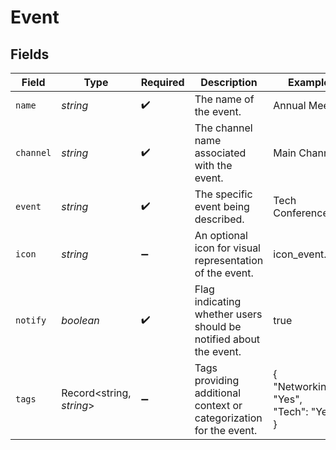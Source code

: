 # Event


## Fields

| Field                                                              | Type                                                               | Required                                                           | Description                                                        | Example                                                            |
| ------------------------------------------------------------------ | ------------------------------------------------------------------ | ------------------------------------------------------------------ | ------------------------------------------------------------------ | ------------------------------------------------------------------ |
| `name`                                                             | *string*                                                           | :heavy_check_mark:                                                 | The name of the event.                                             | Annual Meetup                                                      |
| `channel`                                                          | *string*                                                           | :heavy_check_mark:                                                 | The channel name associated with the event.                        | Main Channel                                                       |
| `event`                                                            | *string*                                                           | :heavy_check_mark:                                                 | The specific event being described.                                | Tech Conference                                                    |
| `icon`                                                             | *string*                                                           | :heavy_minus_sign:                                                 | An optional icon for visual representation of the event.           | icon_event.png                                                     |
| `notify`                                                           | *boolean*                                                          | :heavy_check_mark:                                                 | Flag indicating whether users should be notified about the event.  | true                                                               |
| `tags`                                                             | Record<string, *string*>                                           | :heavy_minus_sign:                                                 | Tags providing additional context or categorization for the event. | {<br/>"Networking": "Yes",<br/>"Tech": "Yes"<br/>}                 |